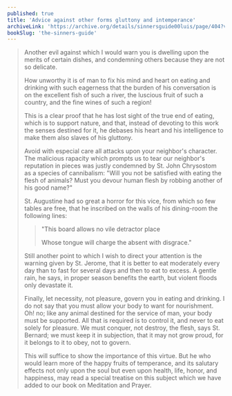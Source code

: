 ```yaml
---
published: true
title: 'Advice against other forms gluttony and intemperance'
archiveLink: 'https://archive.org/details/sinnersguide00luis/page/404?view=theater'
bookSlug: 'the-sinners-guide'
---
```


> Another evil against which I would warn you is dwelling upon the merits of certain dishes, and condemning others because they are not so delicate.
> 
> How unworthy it is of man to fix his mind and heart on eating and drinking with such eagerness that the burden of his conversation is on the excellent fish of such a river, the luscious fruit of such a country, and the fine wines of such a region!
> 
> This is a clear proof that he has lost sight of the true end of eating, which is to support nature, and that, instead of devoting to this work the senses destined for it, he debases his heart and his intelligence to make them also slaves of his gluttony.
> 
> Avoid with especial care all attacks upon your neighbor's character. The malicious rapacity which prompts us to tear our neighbor's reputation in pieces was justly condemned by St. John Chrysostom as a species of cannibalism: "Will you not be satisfied with eating the flesh of animals? Must you devour human flesh by robbing another of his good name?"
> 
> St. Augustine had so great a horror for this vice, from which so few tables are free, that he inscribed on the walls of his dining-room the following lines:
> 
>> "This board allows no vile detractor place
>> 
>> Whose tongue will charge the absent with disgrace."
> 
> Still another point to which I wish to direct your attention is the warning given by St. Jerome, that it is better to eat moderately every day than to fast for several days and then to eat to excess. A gentle rain, he says, in proper season benefits the earth, but violent floods only devastate it.
> 
> Finally, let necessity, not pleasure, govern you in eating and drinking. I do not say that you must allow your body to want for nourishment. Oh! no; like any animal destined for the service of man, your body must be supported. All that is required is to control it, and never to eat solely for pleasure. We must conquer, not destroy, the flesh, says St. Bernard; we must keep it in subjection, that it may not grow proud, for it belongs to it to obey, not to govern.
> 
> This will suffice to show the importance of this virtue. But he who would learn more of the happy fruits of temperance, and its salutary effects not only upon the soul but even upon health, life, honor, and happiness, may read a special treatise on this subject which we have added to our book on Meditation and Prayer.